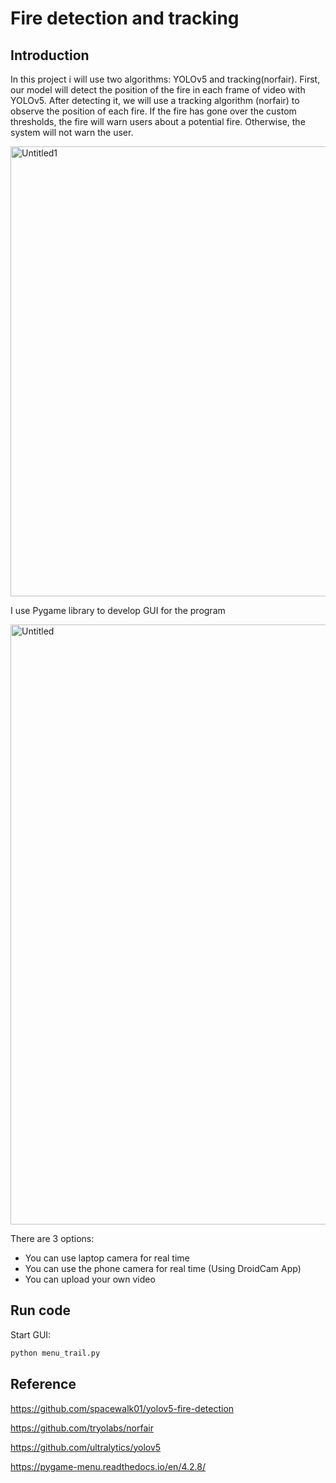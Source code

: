 # Fire detection and tracking
## Introduction
In this project i will use two algorithms: YOLOv5 and tracking(norfair). First, our model will detect the position of the fire in each frame of video with YOLOv5. After detecting it, we will use a tracking algorithm (norfair) to observe the position of each fire. If the fire has gone over the custom thresholds, the fire will warn users about a potential fire. Otherwise, the system will not warn the user.

<img width="720" alt="Untitled1" src="https://user-images.githubusercontent.com/89737507/198232986-69f35347-7d1c-48c2-adfe-d20a5f8ae07b.png">

I use Pygame library to develop GUI for the program

<img width="960" alt="Untitled" src="https://user-images.githubusercontent.com/89737507/198233613-ff137f05-1c7d-40b5-a541-d3208344e18d.png">

There are 3 options: 
- You can use laptop camera for real time
- You can use the phone camera for real time (Using DroidCam App)
- You can upload your own video

## Run code
Start GUI:
```python
python menu_trail.py
```
## Reference
https://github.com/spacewalk01/yolov5-fire-detection

https://github.com/tryolabs/norfair

https://github.com/ultralytics/yolov5

https://pygame-menu.readthedocs.io/en/4.2.8/
